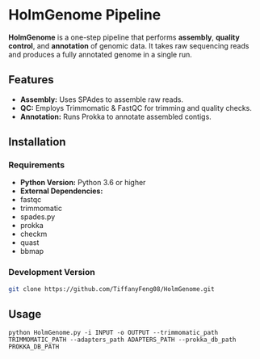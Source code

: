 # HolmGenome Pipeline

**HolmGenome** is a one-step pipeline that performs **assembly**, **quality control**, and **annotation** of genomic data. It takes raw sequencing reads and produces a fully annotated genome in a single run.

## Features
- **Assembly:** Uses SPAdes to assemble raw reads.
- **QC:** Employs Trimmomatic & FastQC for trimming and quality checks.
- **Annotation:** Runs Prokka to annotate assembled contigs.

## Installation
### Requirements
- **Python Version:** Python 3.6 or higher
- **External Dependencies:**
- fastqc
- trimmomatic
- spades.py
- prokka
- checkm
- quast
- bbmap

### Development Version
```bash
git clone https://github.com/TiffanyFeng08/HolmGenome.git

```
## Usage 
```
python HolmGenome.py -i INPUT -o OUTPUT --trimmomatic_path TRIMMOMATIC_PATH --adapters_path ADAPTERS_PATH --prokka_db_path PROKKA_DB_PATH
```
